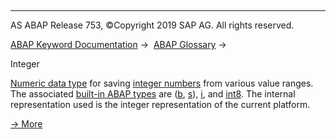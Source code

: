   

* * *

AS ABAP Release 753, ©Copyright 2019 SAP AG. All rights reserved.

[ABAP Keyword Documentation](https://help.sap.com/doc/abapdocu_753_index_htm/7.53/en-US/abenabap.htm) →  [ABAP Glossary](https://help.sap.com/doc/abapdocu_753_index_htm/7.53/en-US/abenabap_glossary.htm) → 

Integer

[Numeric data type](https://help.sap.com/doc/abapdocu_753_index_htm/7.53/en-US/abennumeric_data_type_glosry.htm "Glossary Entry") for saving [integer numbers](https://help.sap.com/doc/abapdocu_753_index_htm/7.53/en-US/abeninteger_number_glosry.htm "Glossary Entry") from various value ranges. The associated [built-in ABAP types](https://help.sap.com/doc/abapdocu_753_index_htm/7.53/en-US/abenpredefined_abap_type_glosry.htm "Glossary Entry") are ([b](https://help.sap.com/doc/abapdocu_753_index_htm/7.53/en-US/abenbuiltin_types_numeric.htm), [s](https://help.sap.com/doc/abapdocu_753_index_htm/7.53/en-US/abenbuiltin_types_numeric.htm)), [i](https://help.sap.com/doc/abapdocu_753_index_htm/7.53/en-US/abenbuiltin_types_numeric.htm), and [int8](https://help.sap.com/doc/abapdocu_753_index_htm/7.53/en-US/abenbuiltin_types_numeric.htm). The internal representation used is the integer representation of the current platform.

[→ More](https://help.sap.com/doc/abapdocu_753_index_htm/7.53/en-US/abennumber_types.htm)